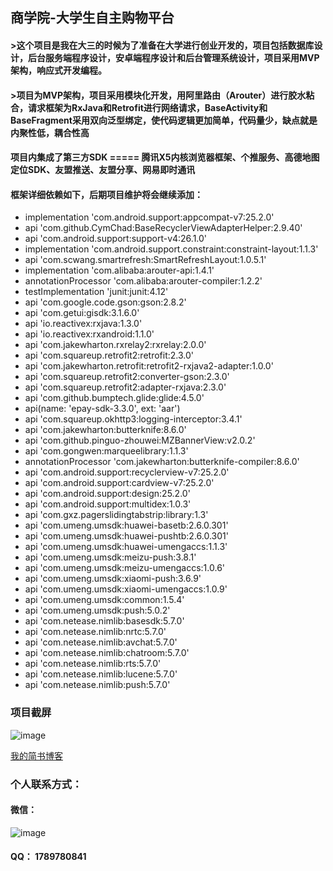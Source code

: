 ## 商学院-大学生自主购物平台
####   >这个项目是我在大三的时候为了准备在大学进行创业开发的，项目包括数据库设计，后台服务端程序设计，安卓端程序设计和后台管理系统设计，项目采用MVP架构，响应式开发编程。

####  >项目为MVP架构，项目采用模块化开发，用阿里路由（Arouter）进行胶水粘合，请求框架为RxJava和Retrofit进行网络请求，BaseActivity和BaseFragment采用双向泛型绑定，使代码逻辑更加简单，代码量少，缺点就是内聚性低，耦合性高

####  项目内集成了第三方SDK  =====  腾讯X5内核浏览器框架、个推服务、高德地图定位SDK、友盟推送、友盟分享、网易即时通讯

####  框架详细依赖如下，后期项目维护将会继续添加：

   *  implementation 'com.android.support:appcompat-v7:25.2.0'
   *  api 'com.github.CymChad:BaseRecyclerViewAdapterHelper:2.9.40'
   *  api 'com.android.support:support-v4:26.1.0'
   *  implementation 'com.android.support.constraint:constraint-layout:1.1.3'
   *  api 'com.scwang.smartrefresh:SmartRefreshLayout:1.0.5.1'
   *  implementation 'com.alibaba:arouter-api:1.4.1'
   *  annotationProcessor 'com.alibaba:arouter-compiler:1.2.2'
   *  testImplementation 'junit:junit:4.12'
   *  api 'com.google.code.gson:gson:2.8.2'
   *  api 'com.getui:gisdk:3.1.6.0'
   *  api 'io.reactivex:rxjava:1.3.0'
   *  api 'io.reactivex:rxandroid:1.1.0'
   *  api 'com.jakewharton.rxrelay2:rxrelay:2.0.0'
   *  api 'com.squareup.retrofit2:retrofit:2.3.0'
   *  api 'com.jakewharton.retrofit:retrofit2-rxjava2-adapter:1.0.0'
   *  api 'com.squareup.retrofit2:converter-gson:2.3.0'
   *  api 'com.squareup.retrofit2:adapter-rxjava:2.3.0'
   *  api 'com.github.bumptech.glide:glide:4.5.0'
   *  api(name: 'epay-sdk-3.3.0', ext: 'aar')
   *  api 'com.squareup.okhttp3:logging-interceptor:3.4.1'
   *  api 'com.jakewharton:butterknife:8.6.0'
   *  api 'com.github.pinguo-zhouwei:MZBannerView:v2.0.2'
   *  api 'com.gongwen:marqueelibrary:1.1.3'
   *  annotationProcessor 'com.jakewharton:butterknife-compiler:8.6.0'
   *  api 'com.android.support:recyclerview-v7:25.2.0'
   *  api 'com.android.support:cardview-v7:25.2.0'
   *  api 'com.android.support:design:25.2.0'
   *  api 'com.android.support:multidex:1.0.3'
   *  api 'com.gxz.pagerslidingtabstrip:library:1.3'
   *  api 'com.umeng.umsdk:huawei-basetb:2.6.0.301'
   *  api 'com.umeng.umsdk:huawei-pushtb:2.6.0.301'
   *  api 'com.umeng.umsdk:huawei-umengaccs:1.1.3'
   *  api 'com.umeng.umsdk:meizu-push:3.8.1'
   *  api 'com.umeng.umsdk:meizu-umengaccs:1.0.6'
   *  api 'com.umeng.umsdk:xiaomi-push:3.6.9'
   *  api 'com.umeng.umsdk:xiaomi-umengaccs:1.0.9'
   *  api 'com.umeng.umsdk:common:1.5.4'
   *  api 'com.umeng.umsdk:push:5.0.2'
   *  api 'com.netease.nimlib:basesdk:5.7.0'
   *  api 'com.netease.nimlib:nrtc:5.7.0'
   *  api 'com.netease.nimlib:avchat:5.7.0'
   *  api 'com.netease.nimlib:chatroom:5.7.0'
   *  api 'com.netease.nimlib:rts:5.7.0'
   *  api 'com.netease.nimlib:lucene:5.7.0'
   *  api 'com.netease.nimlib:push:5.7.0'
    
###   项目截屏
![image](http://bmob-cdn-16842.b0.upaiyun.com/2019/01/11/a6deafeb407dcd4d807db7b77b765cbf.png)



[我的简书博客](https://www.jianshu.com/u/a09ef2f2fe67)

### 个人联系方式：

#### 微信：
![image](http://bmob-cdn-20920.b0.upaiyun.com/2018/08/06/3248a1cc4075a1d7807afabf9210dca7.png)


#### QQ： 1789780841

